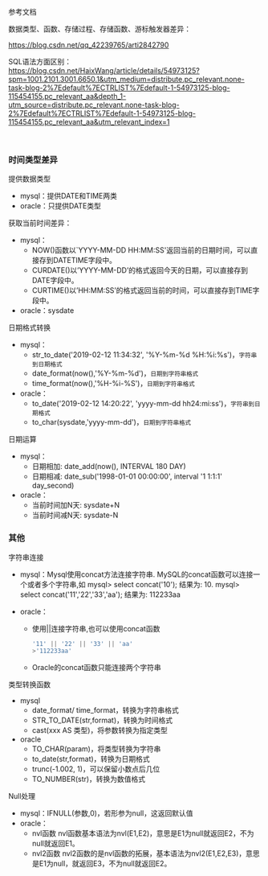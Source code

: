 参考文档

数据类型、函数、存储过程、存储函数、游标触发器差异：

https://blog.csdn.net/qq_42239765/arti2842790



SQL语法方面区别：https://blog.csdn.net/HaixWang/article/details/54973125?spm=1001.2101.3001.6650.1&utm_medium=distribute.pc_relevant.none-task-blog-2%7Edefault%7ECTRLIST%7Edefault-1-54973125-blog-115454155.pc_relevant_aa&depth_1-utm_source=distribute.pc_relevant.none-task-blog-2%7Edefault%7ECTRLIST%7Edefault-1-54973125-blog-115454155.pc_relevant_aa&utm_relevant_index=1



​    

### 时间类型差异

提供数据类型

- mysql：提供DATE和TIME两类
- oracle：只提供DATE类型



获取当前时间差异：

- mysql：
    - NOW()函数以`YYYY-MM-DD HH:MM:SS'返回当前的日期时间，可以直接存到DATETIME字段中。
    - CURDATE()以’YYYY-MM-DD’的格式返回今天的日期，可以直接存到DATE字段中。
    - CURTIME()以’HH:MM:SS’的格式返回当前的时间，可以直接存到TIME字段中。
- oracle：sysdate



日期格式转换

- mysql：
    - str_to_date('2019-02-12 11:34:32', '%Y-%m-%d %H:%i:%s')，`字符串到日期格式`
    - date_format(now(),'%Y-%m-%d')，`日期到字符串格式`
    - time_format(now(),'%H-%i-%S')，`日期到字符串格式`
- oracle：
    - to_date('2019-02-12 14:20:22', 'yyyy-mm-dd hh24:mi:ss')，`字符串到日期格式`
    - to_char(sysdate,'yyyy-mm-dd')，`日期到字符串格式`



日期运算

- mysql：
    - 日期相加: date_add(now(), INTERVAL 180 DAY)
    - 日期相减: date_sub('1998-01-01 00:00:00', interval '1 1:1:1' day_second)
- oracle：
    - 当前时间加N天: sysdate+N 
    - 当前时间减N天: sysdate-N



### 其他

字符串连接

- mysql：Mysql使用concat方法连接字符串. MySQL的concat函数可以连接一个或者多个字符串,如
           mysql> select concat('10');   结果为: 10.
           mysql> select concat('11','22','33','aa'); 结果为: 112233aa

- oracle：

    - 使用||连接字符串,也可以使用concat函数

        ```sql
        '11' || '22' || '33' || 'aa'
        >'112233aa'
        ```

    - Oracle的concat函数只能连接两个字符串



类型转换函数

- mysql
    - date_format/ time_format，转换为字符串格式
    - STR_TO_DATE(str,format)，转换为时间格式
    - cast(xxx AS 类型)，将参数转换为指定类型
- oracle
    - TO_CHAR(param)，将类型转换为字符串
    - to_date(str,format)，转换为日期格式
    - trunc(-1.002, 1)，可以保留小数点后几位
    - TO_NUMBER(str)，转换为数值格式



Null处理

- mysql：IFNULL(参数,0)，若形参为null，这返回默认值
- oracle：
    - nvl函数
         nvl函数基本语法为nvl(E1,E2)，意思是E1为null就返回E2，不为null就返回E1。
    - nvl2函数
         nvl2函数的是nvl函数的拓展，基本语法为nvl2(E1,E2,E3)，意思是E1为null，就返回E3，不为null就返回E2。

